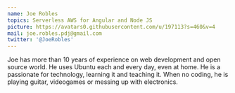 ```yaml
---
name: Joe Robles
topics: Serverless AWS for Angular and Node JS
picture: https://avatars0.githubusercontent.com/u/197113?s=460&v=4
mail: joe.robles.pdj@gmail.com
twitter: '@JoeRobles'
---
```


Joe has more than 10 years of experience on web development and open source world. He uses Ubuntu each and every day, even at home. He is a passionate for technology, learning it and teaching it. When no coding, he is playing guitar, videogames or messing up with electronics.

